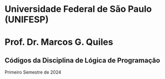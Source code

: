 # Universidade Federal de São Paulo (UNIFESP)

# Prof. Dr. Marcos G. Quiles

## Códigos da Disciplina de Lógica de Programação

Primeiro Semestre de 2024
